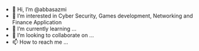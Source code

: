 - 👋 Hi, I’m @abbasazmi
- 👀 I’m interested in Cyber Security, Games development, Networking and Finance Application 
- 🌱 I’m currently learning ...
- 💞️ I’m looking to collaborate on ...
- 📫 How to reach me ...

<!---
abbasazmi/abbasazmi is a ✨ special ✨ repository because its `README.md` (this file) appears on your GitHub profile.
You can click the Preview link to take a look at your changes.
--->
